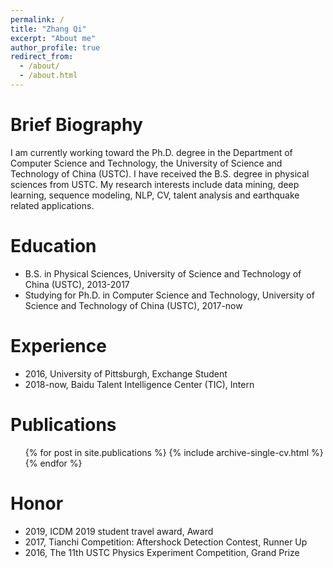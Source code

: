 ```yaml
---
permalink: /
title: "Zhang Qi"
excerpt: "About me"
author_profile: true
redirect_from: 
  - /about/
  - /about.html
---
```

Brief Biography
======
I am currently working toward the Ph.D. degree in the Department of Computer Science and Technology, the University of Science and Technology of China (USTC). I have received the B.S. degree in physical sciences from USTC. My research interests include data mining, deep learning, sequence modeling, NLP, CV, talent analysis and earthquake related applications.

Education
======
* B.S. in Physical Sciences, University of Science and Technology of China (USTC), 2013-2017
* Studying for Ph.D. in Computer Science and Technology, University of Science and Technology of China (USTC), 2017-now

Experience
======
* 2016, University of Pittsburgh, Exchange Student 
* 2018-now, Baidu Talent Intelligence Center (TIC), Intern

Publications
======
  <ul>{% for post in site.publications %}
    {% include archive-single-cv.html %}
  {% endfor %}</ul>

Honor
======
* 2019, ICDM 2019 student travel award, Award
* 2017, Tianchi Competition: Aftershock Detection Contest, Runner Up
* 2016, The 11th USTC Physics Experiment Competition, Grand Prize
